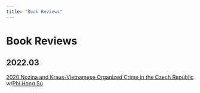 ```yaml
---
title: "Book Reviews"
---
```


# Book Reviews

## 2022.03
[2020.Nozina and Kraus-Vietnamese Organized Crime in the Czech Republic](002.LiteratureNotes/2020.Nozina%20and%20Kraus-Vietnamese%20Organized%20Crime%20in%20the%20Czech%20Republic.md) w/[Phi Hong Su](005.Authors/Su.md)
